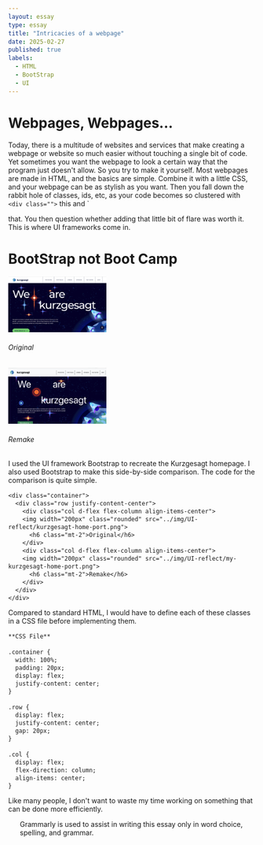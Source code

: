 ```yaml
---
layout: essay
type: essay
title: "Intricacies of a webpage"
date: 2025-02-27
published: true
labels:
  - HTML
  - BootStrap
  - UI
---
```


# Webpages, Webpages...
Today, there is a multitude of websites and services that make creating a webpage or website so much easier without touching a single bit of code. Yet sometimes you want the webpage to look a certain way that the program just doesn't allow. So you try to make it yourself. Most webpages are made in HTML, and the basics are simple. Combine it with a little CSS, and your webpage can be as stylish as you want. Then you fall down the rabbit hole of classes, ids, etc, as your code becomes so clustered with `<div class="">` this and `<div id="" class=""> that. You then question whether adding that little bit of flare was worth it. This is where UI frameworks come in. 

# BootStrap not Boot Camp


<div class="container">
  <div class="row justify-content-center">
    <div class="col d-flex flex-column align-items-center">
    <img width="200px" class="rounded" src="../img/UI-reflect/kurzgesagt-home-port.png">
      <h6 class="mt-2">Original</h6>
    </div>
    <div class="col d-flex flex-column align-items-center">
    <img width="200px" class="rounded" src="../img/UI-reflect/my-kurzgesagt-home-port.png">
      <h6 class="mt-2 text-align-left">Remake</h6>
    </div>
  </div>
</div>


I used the UI framework Bootstrap to recreate the Kurzgesagt homepage. I also used Bootstrap to make this side-by-side comparison. The code for the comparison is quite simple.

```
<div class="container">
  <div class="row justify-content-center">
    <div class="col d-flex flex-column align-items-center">
    <img width="200px" class="rounded" src="../img/UI-reflect/kurzgesagt-home-port.png">
      <h6 class="mt-2">Original</h6>
    </div>
    <div class="col d-flex flex-column align-items-center">
    <img width="200px" class="rounded" src="../img/UI-reflect/my-kurzgesagt-home-port.png">
      <h6 class="mt-2">Remake</h6>
    </div>
  </div>
</div>
```
Compared to standard HTML, I would have to define each of these classes in a CSS file before implementing them.
```
**CSS File**

.container {
  width: 100%;
  padding: 20px;
  display: flex;
  justify-content: center;
}

.row {
  display: flex;
  justify-content: center;
  gap: 20px;
}

.col {
  display: flex;
  flex-direction: column;
  align-items: center;
}
```

Like many people, I don't want to waste my time working on something that can be done more efficiently. 

<ul>Grammarly is used to assist in writing this essay only in word choice, spelling, and grammar.</ul>
